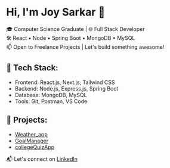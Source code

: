 # Hi, I'm Joy Sarkar 👋

🎓 Computer Science Graduate | 🌐 Full Stack Developer  
🛠️ React • Node • Spring Boot • MongoDB • MySQL  
📫 Open to Freelance Projects | Let's build something awesome!

## 🔧 Tech Stack:
- Frontend: React.js, Next.js, Tailwind CSS
- Backend: Node.js, Express.js, Spring Boot
- Database: MongoDB, MySQL
- Tools: Git, Postman, VS Code

## 💼 Projects:
- [Weather_app](https://github.com/JoySarkar07/Weather_app)
- [GoalManager](https://github.com/JoySarkar07/GoalManager)
- [collegeQuizApp](https://github.com/JoySarkar07/collegeQuizApp)

📬 Let's connect on [LinkedIn](https://www.linkedin.com/in/dev-joysarkar/)
